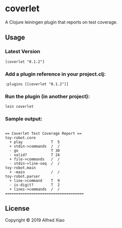 # coverlet

A Clojure leiningen plugin that reports on test coverage.

## Usage

### Latest Version
`[coverlet "0.1.2"]`

### Add a plugin reference in your project.clj:
```
:plugins [[coverlet "0.1.2"]]
```

### Run the plugin (in another project):
`lein coverlet`

### Sample output:

``` 

== Coverlet Test Coverage Report ==
toy-robot.core
  + play             T  5
  + stdin->commands  /  /
  - go               T 30
  - valid?           T 24
  + file->commands   /  /
  - stdin->line-seq  /  /
toy-robot.main
  + -main            /  /
toy-robot.parser
  + line->command    T  9
  - is-digit?        T  2
  + lines->commands  /  /
====================================

```

## License

Copyright © 2019 Alfred Xiao

